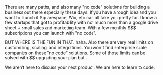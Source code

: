 There are many paths, and also many "no code" solutions for building a
business out there especially these days. If you have a rough idea and you want to launch it Squarespace, Wix, etc can all take you pretty far. I know a few startups that got to profitability with not much more than a google drive sheet + small sales and marketing team. With a few monthly \$\$\$ subscriptions you can launch with "no code".

BUT WHERE IS THE FUN IN THAT. haha. Also there are very real limits on customizing, scaling, and integrations. You won't find enterprise scale companies on these "no code" solutions. Some of those limits can be solved with \$\$ upgrading your plan but . .

We aren't here to discuss your next product. We are here to learn to code.
